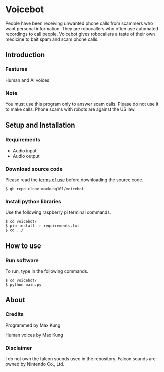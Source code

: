 # Voicebot
People have been receiving unwanted phone calls from scammers who want personal information. They are robocallers who often use automated recordings to call people. Voicebot gives robocallers a taste of their own medicine to bait spam and scam phone calls.

## Introduction
### Features
Human and AI voices

### Note
You must use this program only to answer scam calls. Please do not use it to make calls. Phone scams with robots are against the US law.

## Setup and Installation
### Requirements
* Audio input
* Audio output

### Download source code
Please read the [terms of use](https://github.com/maxkung101/voicebot/blob/master/terms.txt) before downloading the source code.
```
$ gh repo clone maxkung101/voicebot
```

### Install python libraries
Use the following raspberry pi terminal commands.
```
$ cd voicebot/
$ pip install -r requirements.txt
$ cd ../
```

## How to use
### Run software
To run, type in the following commands.
```
$ cd voicebot/
$ python main.py
```

## About
### Credits
Programmed by Max Kung

Human voices by Max Kung

### Disclaimer
I do not own the falcon sounds used in the repository.
Falcon sounds are owned by Nintendo Co., Ltd.
